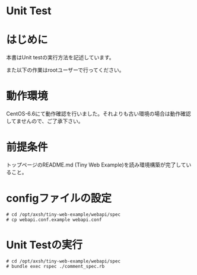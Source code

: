 # Unit Test

# はじめに

本書はUnit testの実行方法を記述しています。

また以下の作業はrootユーザーで行ってください。

# 動作環境

CentOS-6.6にて動作確認を行いました。それよりも古い環境の場合は動作確認してませんので、ご了承下さい。

# 前提条件

トップページのREADME.md (Tiny Web Example)を読み環境構築が完了していること。

# configファイルの設定

```
# cd /opt/axsh/tiny-web-example/webapi/spec
# cp webapi.conf.example webapi.conf
```

# Unit Testの実行

```
# cd /opt/axsh/tiny-web-example/webapi/spec
# bundle exec rspec ./comment_spec.rb
``` 
